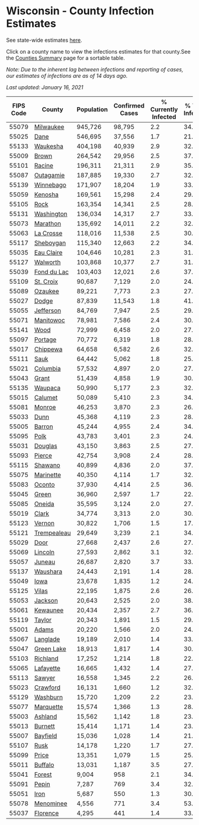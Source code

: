 # Wisconsin - County Infection Estimates

See state-wide estimates [here](/infections/us-wi).

Click on a county name to view the infections estimates for that county.See the [Counties Summary](/infections/summary-counties) page for a sortable table.

*Note: Due to the inherent lag between infections and reporting of cases, our estimates of infections are as of 14 days ago.*

*Last updated: January 16, 2021*

|   FIPS Code |                     County |   Population |   Confirmed Cases |   % Currently Infected |   % Total Infected |
|-------------|----------------------------|--------------|-------------------|------------------------|--------------------|
|       55079 |     [Milwaukee](milwaukee) |      945,726 |            98,795 |                    2.2 |               34.3 |
|       55025 |               [Dane](dane) |      546,695 |            37,556 |                    1.7 |               21.9 |
|       55133 |       [Waukesha](waukesha) |      404,198 |            40,939 |                    2.9 |               32.0 |
|       55009 |             [Brown](brown) |      264,542 |            29,956 |                    2.5 |               37.3 |
|       55101 |           [Racine](racine) |      196,311 |            21,311 |                    2.9 |               35.2 |
|       55087 |     [Outagamie](outagamie) |      187,885 |            19,330 |                    2.7 |               32.4 |
|       55139 |     [Winnebago](winnebago) |      171,907 |            18,204 |                    1.9 |               33.7 |
|       55059 |         [Kenosha](kenosha) |      169,561 |            15,298 |                    2.4 |               29.2 |
|       55105 |               [Rock](rock) |      163,354 |            14,341 |                    2.5 |               28.0 |
|       55131 |   [Washington](washington) |      136,034 |            14,317 |                    2.7 |               33.2 |
|       55073 |       [Marathon](marathon) |      135,692 |            14,011 |                    2.2 |               32.7 |
|       55063 |     [La Crosse](la-crosse) |      118,016 |            11,538 |                    2.5 |               30.8 |
|       55117 |     [Sheboygan](sheboygan) |      115,340 |            12,663 |                    2.2 |               34.9 |
|       55035 |   [Eau Claire](eau-claire) |      104,646 |            10,281 |                    2.3 |               31.0 |
|       55127 |       [Walworth](walworth) |      103,868 |            10,377 |                    2.7 |               31.8 |
|       55039 | [Fond du Lac](fond-du-lac) |      103,403 |            12,021 |                    2.6 |               37.1 |
|       55109 |     [St. Croix](st.-croix) |       90,687 |             7,129 |                    2.0 |               24.6 |
|       55089 |         [Ozaukee](ozaukee) |       89,221 |             7,773 |                    2.3 |               27.6 |
|       55027 |             [Dodge](dodge) |       87,839 |            11,543 |                    1.8 |               41.9 |
|       55055 |     [Jefferson](jefferson) |       84,769 |             7,947 |                    2.5 |               29.6 |
|       55071 |     [Manitowoc](manitowoc) |       78,981 |             7,586 |                    2.4 |               30.3 |
|       55141 |               [Wood](wood) |       72,999 |             6,458 |                    2.0 |               27.8 |
|       55097 |         [Portage](portage) |       70,772 |             6,319 |                    1.8 |               28.3 |
|       55017 |       [Chippewa](chippewa) |       64,658 |             6,582 |                    2.6 |               32.0 |
|       55111 |               [Sauk](sauk) |       64,442 |             5,062 |                    1.8 |               25.0 |
|       55021 |       [Columbia](columbia) |       57,532 |             4,897 |                    2.0 |               27.0 |
|       55043 |             [Grant](grant) |       51,439 |             4,858 |                    1.9 |               30.2 |
|       55135 |         [Waupaca](waupaca) |       50,990 |             5,177 |                    2.3 |               32.1 |
|       55015 |         [Calumet](calumet) |       50,089 |             5,410 |                    2.3 |               34.3 |
|       55081 |           [Monroe](monroe) |       46,253 |             3,870 |                    2.3 |               26.2 |
|       55033 |               [Dunn](dunn) |       45,368 |             4,119 |                    2.3 |               28.4 |
|       55005 |           [Barron](barron) |       45,244 |             4,955 |                    2.4 |               34.3 |
|       55095 |               [Polk](polk) |       43,783 |             3,401 |                    2.3 |               24.2 |
|       55031 |         [Douglas](douglas) |       43,150 |             3,863 |                    2.5 |               27.7 |
|       55093 |           [Pierce](pierce) |       42,754 |             3,908 |                    2.4 |               28.9 |
|       55115 |         [Shawano](shawano) |       40,899 |             4,836 |                    2.0 |               37.7 |
|       55075 |     [Marinette](marinette) |       40,350 |             4,114 |                    1.7 |               32.3 |
|       55083 |           [Oconto](oconto) |       37,930 |             4,414 |                    2.5 |               36.9 |
|       55045 |             [Green](green) |       36,960 |             2,597 |                    1.7 |               22.1 |
|       55085 |           [Oneida](oneida) |       35,595 |             3,124 |                    2.0 |               27.7 |
|       55019 |             [Clark](clark) |       34,774 |             3,313 |                    2.0 |               30.2 |
|       55123 |           [Vernon](vernon) |       30,822 |             1,706 |                    1.5 |               17.4 |
|       55121 | [Trempealeau](trempealeau) |       29,649 |             3,239 |                    2.1 |               34.6 |
|       55029 |               [Door](door) |       27,668 |             2,437 |                    2.6 |               27.6 |
|       55069 |         [Lincoln](lincoln) |       27,593 |             2,862 |                    3.1 |               32.8 |
|       55057 |           [Juneau](juneau) |       26,687 |             2,820 |                    3.7 |               33.2 |
|       55137 |       [Waushara](waushara) |       24,443 |             2,191 |                    1.4 |               28.5 |
|       55049 |               [Iowa](iowa) |       23,678 |             1,835 |                    1.2 |               24.6 |
|       55125 |             [Vilas](vilas) |       22,195 |             1,875 |                    2.6 |               26.3 |
|       55053 |         [Jackson](jackson) |       20,643 |             2,525 |                    2.0 |               38.9 |
|       55061 |       [Kewaunee](kewaunee) |       20,434 |             2,357 |                    2.7 |               36.5 |
|       55119 |           [Taylor](taylor) |       20,343 |             1,891 |                    1.5 |               29.0 |
|       55001 |             [Adams](adams) |       20,220 |             1,566 |                    2.0 |               24.4 |
|       55067 |       [Langlade](langlade) |       19,189 |             2,010 |                    1.4 |               33.4 |
|       55047 |   [Green Lake](green-lake) |       18,913 |             1,817 |                    1.4 |               30.7 |
|       55103 |       [Richland](richland) |       17,252 |             1,214 |                    1.8 |               22.5 |
|       55065 |     [Lafayette](lafayette) |       16,665 |             1,432 |                    1.4 |               27.3 |
|       55113 |           [Sawyer](sawyer) |       16,558 |             1,345 |                    2.2 |               26.6 |
|       55023 |       [Crawford](crawford) |       16,131 |             1,660 |                    1.2 |               32.6 |
|       55129 |       [Washburn](washburn) |       15,720 |             1,209 |                    2.2 |               23.8 |
|       55077 |     [Marquette](marquette) |       15,574 |             1,366 |                    1.3 |               28.2 |
|       55003 |         [Ashland](ashland) |       15,562 |             1,142 |                    1.8 |               23.0 |
|       55013 |         [Burnett](burnett) |       15,414 |             1,171 |                    1.4 |               23.8 |
|       55007 |       [Bayfield](bayfield) |       15,036 |             1,028 |                    1.4 |               21.5 |
|       55107 |               [Rusk](rusk) |       14,178 |             1,220 |                    1.7 |               27.2 |
|       55099 |             [Price](price) |       13,351 |             1,079 |                    1.5 |               25.4 |
|       55011 |         [Buffalo](buffalo) |       13,031 |             1,187 |                    3.5 |               27.9 |
|       55041 |           [Forest](forest) |        9,004 |               958 |                    2.1 |               34.1 |
|       55091 |             [Pepin](pepin) |        7,287 |               769 |                    3.4 |               32.6 |
|       55051 |               [Iron](iron) |        5,687 |               550 |                    1.3 |               30.8 |
|       55078 |     [Menominee](menominee) |        4,556 |               771 |                    3.4 |               53.5 |
|       55037 |       [Florence](florence) |        4,295 |               441 |                    1.4 |               33.0 |